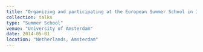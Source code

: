 ```yaml
---
title: "Organizing and participating at the European Summer School in Information Retrieval (ESSIR)"
collection: talks
type: "Summer School"
venue: "University of Amsterdam"
date: 2014-05-01
location: "Netherlands, Amsterdam"
---
```


